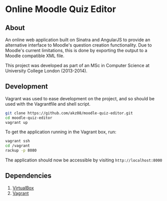 Online Moodle Quiz Editor
=========================

About
-----
An online web application built on Sinatra and AngularJS to provide an alternative interface to Moodle's question creation functionality. Due to Moodle's current limitations, this is done by exporting the output to a Moodle compatible XML file.

This project was developed as part of an MSc in Computer Science at University College London (2013-2014).

Development
-----------
Vagrant was used to ease development on the project, and so should be used with the Vagrantfile and shell script.

```sh
git clone https://github.com/akz08/moodle-quiz-editor.git
cd moodle-quiz-editor
vagrant up
```

To get the application running in the Vagrant box, run:

```sh
vagrant ssh
cd /vagrant
rackup -p 8080
```

The application should now be accessible by visiting `http://localhost:8000`

Dependencies
-----------
1. [VirtualBox][vbox]
2. [Vagrant][vagrant]

[vbox]: https://www.virtualbox.org/wiki/Downloads "VirtualBox downloads"
[vagrant]: http://downloads.vagrantup.com/ "Vagrant downloads"
